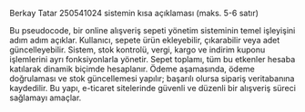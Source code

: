 Berkay Tatar
250541024
sistemin kısa açıklaması (maks. 5-6 satır)

Bu pseudocode, bir online alışveriş sepeti yönetim sisteminin temel işleyişini adım adım açıklar.
Kullanıcı, sepete ürün ekleyebilir, çıkarabilir veya adet güncelleyebilir.
Sistem, stok kontrolü, vergi, kargo ve indirim kuponu işlemlerini ayrı fonksiyonlarla yönetir.
Sepet toplamı, tüm bu etkenler hesaba katılarak dinamik biçimde hesaplanır.
Ödeme aşamasında, ödeme doğrulaması ve stok güncellemesi yapılır; başarılı olursa sipariş veritabanına kaydedilir.
Bu yapı, e-ticaret sitelerinde güvenli ve düzenli bir alışveriş süreci sağlamayı amaçlar.
